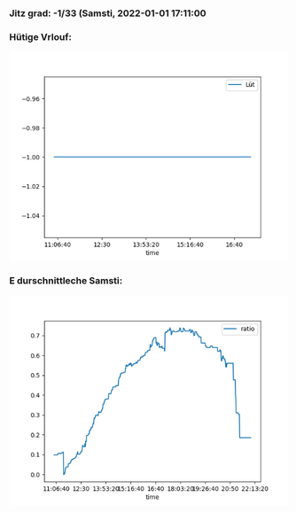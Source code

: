 ### Jitz grad: -1/33 (Samsti, 2022-01-01 17:11:00

### Hütige Vrlouf:
![Graph](Today.png)

### E durschnittleche Samsti:
![Graph](Samsti.png)